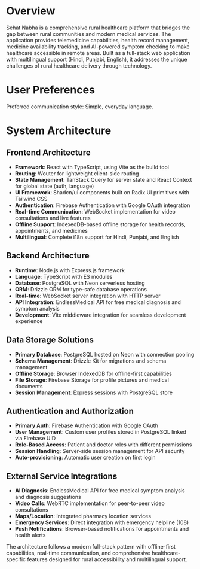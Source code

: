 # Overview

Sehat Nabha is a comprehensive rural healthcare platform that bridges the gap between rural communities and modern medical services. The application provides telemedicine capabilities, health record management, medicine availability tracking, and AI-powered symptom checking to make healthcare accessible in remote areas. Built as a full-stack web application with multilingual support (Hindi, Punjabi, English), it addresses the unique challenges of rural healthcare delivery through technology.

# User Preferences

Preferred communication style: Simple, everyday language.

# System Architecture

## Frontend Architecture
- **Framework**: React with TypeScript, using Vite as the build tool
- **Routing**: Wouter for lightweight client-side routing
- **State Management**: TanStack Query for server state and React Context for global state (auth, language)
- **UI Framework**: Shadcn/ui components built on Radix UI primitives with Tailwind CSS
- **Authentication**: Firebase Authentication with Google OAuth integration
- **Real-time Communication**: WebSocket implementation for video consultations and live features
- **Offline Support**: IndexedDB-based offline storage for health records, appointments, and medicines
- **Multilingual**: Complete i18n support for Hindi, Punjabi, and English

## Backend Architecture
- **Runtime**: Node.js with Express.js framework
- **Language**: TypeScript with ES modules
- **Database**: PostgreSQL with Neon serverless hosting
- **ORM**: Drizzle ORM for type-safe database operations
- **Real-time**: WebSocket server integration with HTTP server
- **API Integration**: EndlessMedical API for free medical diagnosis and symptom analysis
- **Development**: Vite middleware integration for seamless development experience

## Data Storage Solutions
- **Primary Database**: PostgreSQL hosted on Neon with connection pooling
- **Schema Management**: Drizzle Kit for migrations and schema management
- **Offline Storage**: Browser IndexedDB for offline-first capabilities
- **File Storage**: Firebase Storage for profile pictures and medical documents
- **Session Management**: Express sessions with PostgreSQL store

## Authentication and Authorization
- **Primary Auth**: Firebase Authentication with Google OAuth
- **User Management**: Custom user profiles stored in PostgreSQL linked via Firebase UID
- **Role-Based Access**: Patient and doctor roles with different permissions
- **Session Handling**: Server-side session management for API security
- **Auto-provisioning**: Automatic user creation on first login

## External Service Integrations
- **AI Diagnosis**: EndlessMedical API for free medical symptom analysis and diagnosis suggestions
- **Video Calls**: WebRTC implementation for peer-to-peer video consultations
- **Maps/Location**: Integrated pharmacy location services
- **Emergency Services**: Direct integration with emergency helpline (108)
- **Push Notifications**: Browser-based notifications for appointments and health alerts

The architecture follows a modern full-stack pattern with offline-first capabilities, real-time communication, and comprehensive healthcare-specific features designed for rural accessibility and multilingual support.